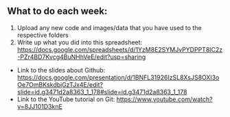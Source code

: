 ## What to do each week:

1. Upload any new code and images/data that you have used to the respective folders
2. Write up what you did into this spreadsheet: https://docs.google.com/spreadsheets/d/1YzM8E2SYMJvPYDPPT8IC2z-PZr4BD7Kvcg4BuNHhVeE/edit?usp=sharing

- Link to the slides about Github: https://docs.google.com/presentation/d/1BNFL31926IzSL8XsJS8OXI3oOe7OmBKskdbjGzTJx4E/edit?slide=id.g3471d2a8363_1_178#slide=id.g3471d2a8363_1_178
- Link to the YouTube tutorial on Git: https://www.youtube.com/watch?v=8JJ101D3knE
